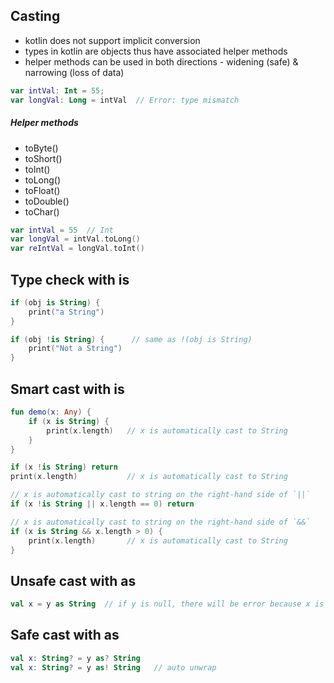 ## Casting
* kotlin does not support implicit conversion
* types in kotlin are objects thus have associated helper methods
* helper methods can be used in both directions - widening (safe) & narrowing (loss of data)
```kotlin
var intVal: Int = 55;
var longVal: Long = intVal  // Error: type mismatch
```

##### Helper methods
* toByte() 
* toShort()
* toInt()
* toLong()
* toFloat()
* toDouble()
* toChar()
```kotlin
var intVal = 55  // Int
var longVal = intVal.toLong()
var reIntVal = longVal.toInt()
```

## Type check with is
```kotlin
if (obj is String) {
    print("a String")
}

if (obj !is String) {      // same as !(obj is String)
    print("Not a String")
}
```

## Smart cast with is
```kotlin
fun demo(x: Any) {
    if (x is String) {
        print(x.length)   // x is automatically cast to String
    }
}

if (x !is String) return
print(x.length)           // x is automatically cast to String

// x is automatically cast to string on the right-hand side of `||`
if (x !is String || x.length == 0) return

// x is automatically cast to string on the right-hand side of `&&`
if (x is String && x.length > 0) {
    print(x.length)       // x is automatically cast to String
}
```

## Unsafe cast with as
```kotlin
val x = y as String  // if y is null, there will be error because x is not nullable
```

## Safe cast with as
```kotlin
val x: String? = y as? String
val x: String? = y as! String   // auto unwrap
```
